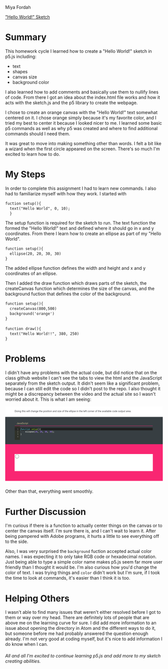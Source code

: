 Miya Fordah

["Hello World!" Sketch](https://mafordah.github.io/120-work/hw-3/)

# Summary

This homework cycle I learned how to create a "Hello World!" sketch in p5.js including:
* text
* shapes
* canvas size
* background color

I also learned how to add comments and basically use them to nullify lines of code. From there I got an idea about the index.html file works and how it acts with the sketch.js and the p5 library to create the webpage.

I chose to create an orange canvas with the "Hello World!" text somewhat centered on it. I chose orange simply because it's my favorite color, and I tried my best to center it because I looked nicer to me. I learned some basic p5 commands as well as why p5 was created and where to find additional commands should I need them.

It was great to move into making something other than words. I felt a bit like a wizard when the first circle appeared on the screen. There's so much I'm excited to learn how to do.

# My Steps

In order to complete this assignment I had to learn new commands. I also had to familiarize myself with how they work. I started with

```
fuction setup(){
  text("Hello World", 0, 10);
  }
```

The setup function is required for the sketch to run. The text function the formed the "Hello World!" text and defined where it should go in x and y coordinates. From there I learn how to create an ellipse as part of my "Hello World".

```
function setup(){
  ellipse(20, 20, 30, 30)
}
```
The added ellipse function defines the width and height and x and y coordinates of an ellipse.

Then I added the draw function which draws parts of the sketch, the createCanvas function which determines the size of the canvas, and the background fuction that defines the color of the background.

```
function setup(){
  createCanvas(800,500)
  background('orange')
}

function draw(){
  text("Hello World!!", 380, 250)
}

```

# Problems

I didn't have any problems with the actual code, but did notice that on the class github website I can't see the tabs to view the html and the JavaScript separately from the sketch output. It didn't seem like a significant problem, because I can still edit the code so I didn't post to the repo. I also thought it might be a discrepancy between the video and the actual site so I wasn't worried about it. This is what I am seeing:

![DisplayIssue](DisplayIssue.PNG)

Other than that, everything went smoothly.

# Further Discussion

I'm curious if there is a function to actually center things on the canvas or to center the canvas itself. I'm sure there is, and I can't wait to learn it. After being pampered with Adobe programs, it hurts a little to see everything off to the side.

Also, I was very surprised the `background` fuction accepted actual color names. I was expecting it to only take RGB code or hexadecimal notation. Just being able to type a simple color name makes p5.js seem far more user friendly than I thought it would be. I'm also curious how you'd change the color of text. I was trying things and `color` didn't work but I'm sure, if I took the time to look at commands, it's easier than I think it is too.

# Helping Others

I wasn't able to find many issues that weren't either resolved before I got to them or way over my head. There are definitely lots of people that are above me on the learning curve for sure. I did add more information to an issue about opening the directory in Atom and the different ways to do it, but someone before me had probably answered the question enough already. I'm not very good at coding myself, but it's nice to add information I do know when I can.

###### All and all I'm excited to continue learning p5.js and add more to my sketch creating abilities.
